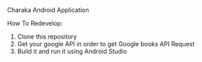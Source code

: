 Charaka Android Application

How To Redevelop:

1. Clone this repository
2. Get your google API in order to get Google books API Request
3. Build it and run it using Android Studio 
